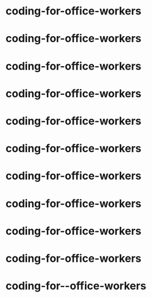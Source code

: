 # coding-for-office-workers
# coding-for-office-workers
# coding-for-office-workers
# coding-for-office-workers
# coding-for-office-workers
# coding-for-office-workers
# coding-for-office-workers
# coding-for-office-workers
# coding-for-office-workers
# coding-for-office-workers
# coding-for--office-workers
